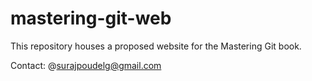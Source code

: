 # mastering-git-web

This repository houses a proposed website for the Mastering Git book.

Contact: @surajpoudelg@gmail.com
